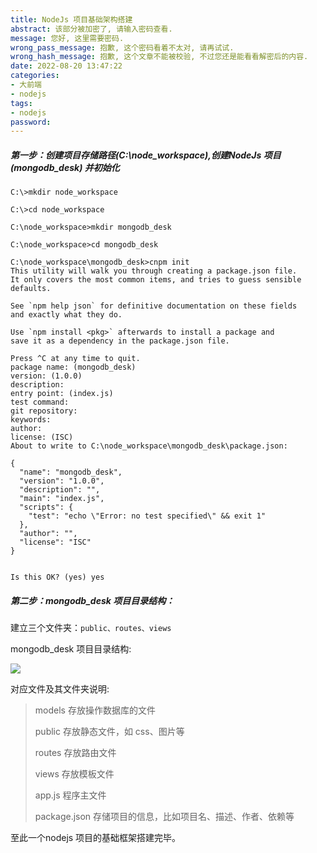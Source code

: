 ```yaml
---
title: NodeJs 项目基础架构搭建
abstract: 该部分被加密了, 请输入密码查看.
message: 您好, 这里需要密码.
wrong_pass_message: 抱歉, 这个密码看着不太对, 请再试试.
wrong_hash_message: 抱歉, 这个文章不能被校验, 不过您还是能看看解密后的内容.
date: 2022-08-20 13:47:22
categories:
- 大前端
- nodejs
tags:
- nodejs
password:
---
```


##### 第一步：创建项目存储路径(C:\node_workspace),创建NodeJs 项目(mongodb_desk) 并初始化

```shell
C:\>mkdir node_workspace

C:\>cd node_workspace

C:\node_workspace>mkdir mongodb_desk

C:\node_workspace>cd mongodb_desk

C:\node_workspace\mongodb_desk>cnpm init
This utility will walk you through creating a package.json file.
It only covers the most common items, and tries to guess sensible defaults.

See `npm help json` for definitive documentation on these fields
and exactly what they do.

Use `npm install <pkg>` afterwards to install a package and
save it as a dependency in the package.json file.

Press ^C at any time to quit.
package name: (mongodb_desk)
version: (1.0.0)
description:
entry point: (index.js)
test command:
git repository:
keywords:
author:
license: (ISC)
About to write to C:\node_workspace\mongodb_desk\package.json:

{
  "name": "mongodb_desk",
  "version": "1.0.0",
  "description": "",
  "main": "index.js",
  "scripts": {
    "test": "echo \"Error: no test specified\" && exit 1"
  },
  "author": "",
  "license": "ISC"
}


Is this OK? (yes) yes
```

##### 第二步：mongodb_desk 项目目录结构：

建立三个文件夹：`public、routes、views`

mongodb_desk 项目目录结构:

![](https://img-blog.csdnimg.cn/20190329143309671.png?x-oss-process=image/watermark,type_ZmFuZ3poZW5naGVpdGk,shadow_10,text_aHR0cHM6Ly9ibG9nLmNzZG4ubmV0L3pob3V6aGl3ZW5nYW5n,size_16,color_FFFFFF,t_70)

对应文件及其文件夹说明:

> models 存放操作数据库的文件
>
> public 存放静态文件，如 css、图片等
>
> routes 存放路由文件
>
> views 存放模板文件
>
> app.js 程序主文件
>
> package.json 存储项目的信息，比如项目名、描述、作者、依赖等
>

至此一个nodejs 项目的基础框架搭建完毕。
